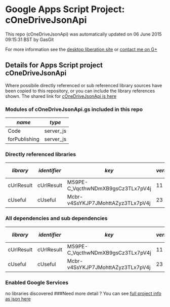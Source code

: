 # Google Apps Script Project: cOneDriveJsonApi
This repo (cOneDriveJsonApi) was automatically updated on 06 June 2015 09:15:31 BST by GasGit

For more information see the [desktop liberation site](http://ramblings.mcpher.com/Home/excelquirks/drivesdk/gettinggithubready "desktop liberation") or [contact me on G+](https://plus.google.com/+BruceMcpherson "Bruce McPherson - GDE")
## Details for Apps Script project cOneDriveJsonApi
Where possibile directly referenced or sub referenced library sources have been copied to this repository, or you can include the library references shown. 
The shared link for [cOneDriveJsonApi is here](https://script.google.com/d/1sVJCnMjMj9q1GZWgWL7QsXX1_0YVDiGNgDONtt438aTcZfaeXshzCzXE/edit?usp=sharing "open in the GAS IDE")

### Modules of cOneDriveJsonApi.gs included in this repo
*name*|*type*
--- | --- 
Code| server_js
forPublishing| server_js
### Directly referenced libraries
*library*|*identifier*|*key*|*version*|*dev mode*|*source*|
--- | --- | --- | --- | --- | --- 
cUrlResult| cUrlResult|M59PE-C_VqcthwNDmXB9gsCz3TLx7pV4j|11|no|[here](libraries/cUrlResult "library source")
cUseful| cUseful|Mcbr-v4SsYKJP7JMohttAZyz3TLx7pV4j|23|no|[here](libraries/cUseful "library source")
### All dependencies and sub dependencies
*library*|*identifier*|*key*|*version*|*dev mode*|*source*|
--- | --- | --- | --- | --- | --- 
cUrlResult| cUrlResult|M59PE-C_VqcthwNDmXB9gsCz3TLx7pV4j|11|no|[here](libraries/cUrlResult "library source")
cUseful| cUseful|Mcbr-v4SsYKJP7JMohttAZyz3TLx7pV4j|23|no|[here](libraries/cUseful "library source")
### Enabled Google Services
no libraries discovered
###Need more detail ?
You can see [full project info as json here](info.json)
